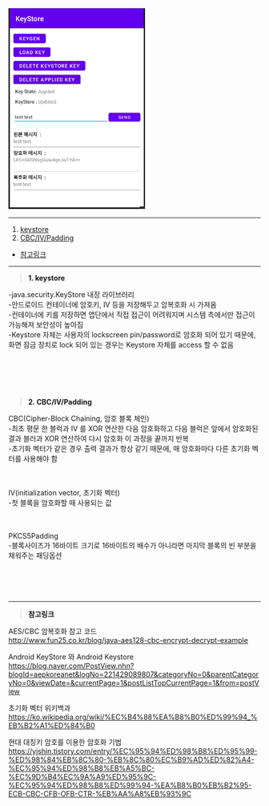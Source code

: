 <img src="https://github.com/HYUNJUNEPARK/ImageRepository/blob/master/AES/keyStore.png" height="400"/>

---
1. <a href = "#content1">keystore</a></br>
2. <a href = "#content2">CBC/IV/Padding</a></br>
* <a href = "#ref">참고링크</a>
---
><a id = "content1">**1. keystore**</a></br>


-java.security.KeyStore 내장 라이브러리</br>
-안드로이드 컨테이너에 암호키, IV 등을 저장해두고 암복호화 시 가져옴</br>
-컨테이너에 키를 저장하면 앱단에서 직접 접근이 어려워지며 시스템 측에서만 접근이 가능해져 보안성이 높아짐</br>
-Keystore 자체는 사용자의 lockscreen pin/password로 암호화 되어 있기 때문에, 화면 잠금 장치로 lock 되어 있는 경우는 Keystore 자체를 access 할 수 없음</br>

<br></br>
<br></br>

><a id = "content2">**2. CBC/IV/Padding**</a></br>

CBC(Cipher-Block Chaining, 암호 블록 체인)</br>
-최초 평문 한 블럭과 IV 를 XOR 연산한 다음 암호화하고 다음 블럭은 앞에서 암호화된 결과 블러과 XOR 연산하여 다시 암호화 이 과정을 끝까지 반복</br>
-초기화 벡터가 같은 경우 출력 결과가 항상 같기 때문에, 매 암호화마다 다른 초기화 벡터를 사용해야 함</br>
<br></br>

IV(initialization vector, 초기화 벡터)</br>
-첫 블록을 암호화할 때 사용되는 값</br>
<br></br>


PKCS5Padding</br>
-블록사이즈가 16바이트 크기로 16바이트의 배수가 아니라면 마지막 블록의 빈 부분을 채워주는 패딩옵션</br>
<br></br>
<br></br>

---

><a id = "ref">**참고링크**</a></br>

AES/CBC 암복호화 참고 코드</br>
http://www.fun25.co.kr/blog/java-aes128-cbc-encrypt-decrypt-example</br>

Android KeyStore 와 Android Keystore</br>
https://blog.naver.com/PostView.nhn?blogId=aepkoreanet&logNo=221429089807&categoryNo=0&parentCategoryNo=0&viewDate=&currentPage=1&postListTopCurrentPage=1&from=postView</br>

초기화 벡터 위키백과</br>
https://ko.wikipedia.org/wiki/%EC%B4%88%EA%B8%B0%ED%99%94_%EB%B2%A1%ED%84%B0</br>

현대 대칭키 암호를 이용한 암호화 기법</br>
https://yjshin.tistory.com/entry/%EC%95%94%ED%98%B8%ED%95%99-%ED%98%84%EB%8C%80-%EB%8C%80%EC%B9%AD%ED%82%A4-%EC%95%94%ED%98%B8%EB%A5%BC-%EC%9D%B4%EC%9A%A9%ED%95%9C-%EC%95%94%ED%98%B8%ED%99%94-%EA%B8%B0%EB%B2%95-ECB-CBC-CFB-OFB-CTR-%EB%AA%A8%EB%93%9C</br>














